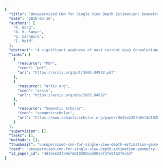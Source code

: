 ```yaml
---
{
  "title": "Unsupervised CNN for Single View Depth Estimation: Geometry to the Rescue",
  "date": "2016-03-16",
  "authors": [
    "R. Garg",
    "B. V. Kumar",
    "G. Carneiro",
    "I. Reid"
  ],
  "abstract": "A significant weakness of most current deep Convolutional Neural Networks is the need to train them using vast amounts of manually labelled data. In this work we propose a unsupervised framework to learn a deep convolutional neural network for single view depth prediction, without requiring a pre-training stage or annotated ground-truth depths. We achieve this by training the network in a manner analogous to an autoencoder. At training time we consider a pair of images, source and target, with small, known camera motion between the two such as a stereo pair. We train the convolutional encoder for the task of predicting the depth map for the source image. To do so, we explicitly generate an inverse warp of the target image using the predicted depth and known inter-view displacement, to reconstruct the source image; the photometric error in the reconstruction is the reconstruction loss for the encoder. The acquisition of this training data is considerably simpler than for equivalent systems, requiring no manual annotation, nor calibration of depth sensor to camera. We show that our network trained on less than half of the KITTI dataset gives comparable performance to that of the state-of-the-art supervised methods for single view depth estimation.",
  "links": [
    {
      "resource": "PDF",
      "icon": "pdf",
      "url": "https://arxiv.org/pdf/1603.04992.pdf"
    },
    {
      "resource": "arXiv.org",
      "icon": "arxiv",
      "url": "https://arxiv.org/abs/1603.04992"
    },
    {
      "resource": "Semantic Scholar",
      "icon": "semanticscholar",
      "url": "https://www.semanticscholar.org/paper/4d3beb32fa0efdd10280bad003ef37e5f62f6cbd"
    }
  ],
  "supervision": [],
  "tasks": [],
  "methods": [],
  "thumbnail": "unsupervised-cnn-for-single-view-depth-estimation-geometry-to-the-rescue-thumb.jpg",
  "card": "unsupervised-cnn-for-single-view-depth-estimation-geometry-to-the-rescue-card.jpg",
  "s2_paper_id": "4d3beb32fa0efdd10280bad003ef37e5f62f6cbd"
}
---
```


